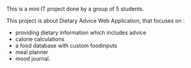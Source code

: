 This is a mini IT project done by a group of 5 students.

This project is about Dietary Advice Web Application, that focuses on :
- providing dietary information which includes advice
- calorie calculations 
- a food database with custom foodinputs
- meal planner
- mood journal.

